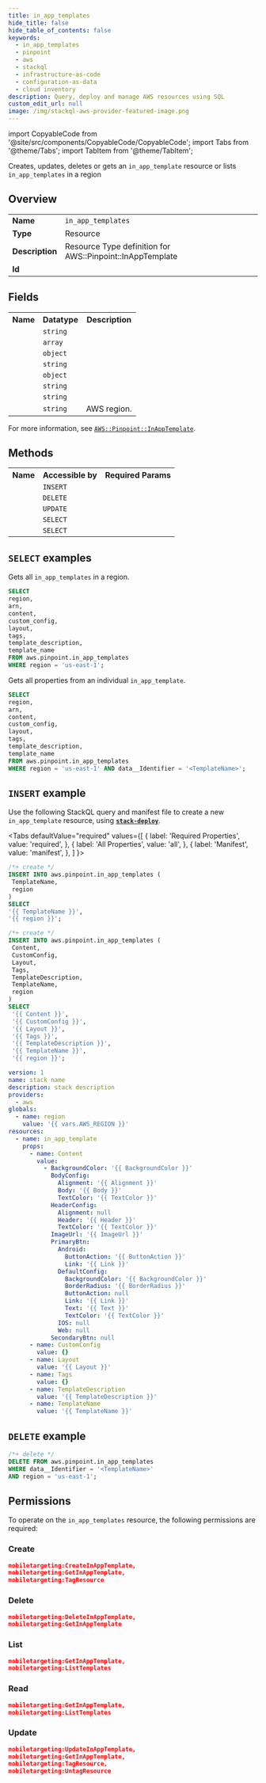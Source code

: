 ```yaml
---
title: in_app_templates
hide_title: false
hide_table_of_contents: false
keywords:
  - in_app_templates
  - pinpoint
  - aws
  - stackql
  - infrastructure-as-code
  - configuration-as-data
  - cloud inventory
description: Query, deploy and manage AWS resources using SQL
custom_edit_url: null
image: /img/stackql-aws-provider-featured-image.png
---
```


import CopyableCode from '@site/src/components/CopyableCode/CopyableCode';
import Tabs from '@theme/Tabs';
import TabItem from '@theme/TabItem';

Creates, updates, deletes or gets an <code>in_app_template</code> resource or lists <code>in_app_templates</code> in a region

## Overview
<table>
<tbody>
<tr><td><b>Name</b></td><td><code>in_app_templates</code></td></tr>
<tr><td><b>Type</b></td><td>Resource</td></tr>
<tr><td><b>Description</b></td><td>Resource Type definition for AWS::Pinpoint::InAppTemplate</td></tr>
<tr><td><b>Id</b></td><td><CopyableCode code="aws.pinpoint.in_app_templates" /></td></tr>
</tbody>
</table>

## Fields
<table>
<tbody>
<tr><th>Name</th><th>Datatype</th><th>Description</th></tr><tr><td><CopyableCode code="arn" /></td><td><code>string</code></td><td></td></tr>
<tr><td><CopyableCode code="content" /></td><td><code>array</code></td><td></td></tr>
<tr><td><CopyableCode code="custom_config" /></td><td><code>object</code></td><td></td></tr>
<tr><td><CopyableCode code="layout" /></td><td><code>string</code></td><td></td></tr>
<tr><td><CopyableCode code="tags" /></td><td><code>object</code></td><td></td></tr>
<tr><td><CopyableCode code="template_description" /></td><td><code>string</code></td><td></td></tr>
<tr><td><CopyableCode code="template_name" /></td><td><code>string</code></td><td></td></tr>
<tr><td><CopyableCode code="region" /></td><td><code>string</code></td><td>AWS region.</td></tr>
</tbody>
</table>

For more information, see <a href="https://docs.aws.amazon.com/AWSCloudFormation/latest/UserGuide/aws-resource-pinpoint-inapptemplate.html"><code>AWS::Pinpoint::InAppTemplate</code></a>.

## Methods

<table>
<tbody>
  <tr>
    <th>Name</th>
    <th>Accessible by</th>
    <th>Required Params</th>
  </tr>
  <tr>
    <td><CopyableCode code="create_resource" /></td>
    <td><code>INSERT</code></td>
    <td><CopyableCode code="TemplateName, region" /></td>
  </tr>
  <tr>
    <td><CopyableCode code="delete_resource" /></td>
    <td><code>DELETE</code></td>
    <td><CopyableCode code="data__Identifier, region" /></td>
  </tr>
  <tr>
    <td><CopyableCode code="update_resource" /></td>
    <td><code>UPDATE</code></td>
    <td><CopyableCode code="data__Identifier, data__PatchDocument, region" /></td>
  </tr>
  <tr>
    <td><CopyableCode code="list_resources" /></td>
    <td><code>SELECT</code></td>
    <td><CopyableCode code="region" /></td>
  </tr>
  <tr>
    <td><CopyableCode code="get_resource" /></td>
    <td><code>SELECT</code></td>
    <td><CopyableCode code="data__Identifier, region" /></td>
  </tr>
</tbody>
</table>

## `SELECT` examples
Gets all <code>in_app_templates</code> in a region.
```sql
SELECT
region,
arn,
content,
custom_config,
layout,
tags,
template_description,
template_name
FROM aws.pinpoint.in_app_templates
WHERE region = 'us-east-1';
```
Gets all properties from an individual <code>in_app_template</code>.
```sql
SELECT
region,
arn,
content,
custom_config,
layout,
tags,
template_description,
template_name
FROM aws.pinpoint.in_app_templates
WHERE region = 'us-east-1' AND data__Identifier = '<TemplateName>';
```

## `INSERT` example

Use the following StackQL query and manifest file to create a new <code>in_app_template</code> resource, using [__`stack-deploy`__](https://pypi.org/project/stack-deploy/).

<Tabs
    defaultValue="required"
    values={[
      { label: 'Required Properties', value: 'required', },
      { label: 'All Properties', value: 'all', },
      { label: 'Manifest', value: 'manifest', },
    ]
}>
<TabItem value="required">

```sql
/*+ create */
INSERT INTO aws.pinpoint.in_app_templates (
 TemplateName,
 region
)
SELECT 
'{{ TemplateName }}',
'{{ region }}';
```
</TabItem>
<TabItem value="all">

```sql
/*+ create */
INSERT INTO aws.pinpoint.in_app_templates (
 Content,
 CustomConfig,
 Layout,
 Tags,
 TemplateDescription,
 TemplateName,
 region
)
SELECT 
 '{{ Content }}',
 '{{ CustomConfig }}',
 '{{ Layout }}',
 '{{ Tags }}',
 '{{ TemplateDescription }}',
 '{{ TemplateName }}',
 '{{ region }}';
```
</TabItem>
<TabItem value="manifest">

```yaml
version: 1
name: stack name
description: stack description
providers:
  - aws
globals:
  - name: region
    value: '{{ vars.AWS_REGION }}'
resources:
  - name: in_app_template
    props:
      - name: Content
        value:
          - BackgroundColor: '{{ BackgroundColor }}'
            BodyConfig:
              Alignment: '{{ Alignment }}'
              Body: '{{ Body }}'
              TextColor: '{{ TextColor }}'
            HeaderConfig:
              Alignment: null
              Header: '{{ Header }}'
              TextColor: '{{ TextColor }}'
            ImageUrl: '{{ ImageUrl }}'
            PrimaryBtn:
              Android:
                ButtonAction: '{{ ButtonAction }}'
                Link: '{{ Link }}'
              DefaultConfig:
                BackgroundColor: '{{ BackgroundColor }}'
                BorderRadius: '{{ BorderRadius }}'
                ButtonAction: null
                Link: '{{ Link }}'
                Text: '{{ Text }}'
                TextColor: '{{ TextColor }}'
              IOS: null
              Web: null
            SecondaryBtn: null
      - name: CustomConfig
        value: {}
      - name: Layout
        value: '{{ Layout }}'
      - name: Tags
        value: {}
      - name: TemplateDescription
        value: '{{ TemplateDescription }}'
      - name: TemplateName
        value: '{{ TemplateName }}'

```
</TabItem>
</Tabs>

## `DELETE` example

```sql
/*+ delete */
DELETE FROM aws.pinpoint.in_app_templates
WHERE data__Identifier = '<TemplateName>'
AND region = 'us-east-1';
```

## Permissions

To operate on the <code>in_app_templates</code> resource, the following permissions are required:

### Create
```json
mobiletargeting:CreateInAppTemplate,
mobiletargeting:GetInAppTemplate,
mobiletargeting:TagResource
```

### Delete
```json
mobiletargeting:DeleteInAppTemplate,
mobiletargeting:GetInAppTemplate
```

### List
```json
mobiletargeting:GetInAppTemplate,
mobiletargeting:ListTemplates
```

### Read
```json
mobiletargeting:GetInAppTemplate,
mobiletargeting:ListTemplates
```

### Update
```json
mobiletargeting:UpdateInAppTemplate,
mobiletargeting:GetInAppTemplate,
mobiletargeting:TagResource,
mobiletargeting:UntagResource
```
